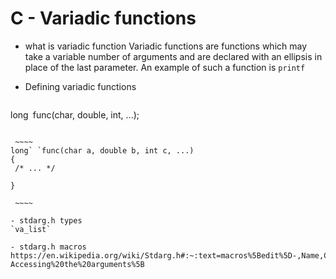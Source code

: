# C - Variadic functions

- what is variadic function
Variadic functions are functions which may take a variable number of arguments and are declared with an ellipsis in place of the last parameter. An example of such a function is `printf`

- Defining variadic functions

    ``` 
long` `func(char, double, int, ...);
   ```

    ~~~~
long` `func(char a, double b, int c, ...)
{
    /* ... */
	
}

    ~~~~

- stdarg.h types
`va_list`

- stdarg.h macros
https://en.wikipedia.org/wiki/Stdarg.h#:~:text=macros%5Bedit%5D-,Name,C99,-Accessing%20the%20arguments%5B


